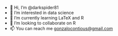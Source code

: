 - 👋 Hi, I’m @darkspider81
- 👀 I’m interested in data science
- 🌱 I’m currently learning LaTeX and R
- 💞️ I’m looking to collaborate on R
- 📫 You can reach me gonzalocontious@gmail.com

<!---
darkspider81/darkspider81 is a ✨ special ✨ repository because its `README.md` (this file) appears on your GitHub profile.
You can click the Preview link to take a look at your changes.
--->
